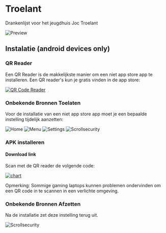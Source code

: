 # Troelant
Drankenlijst voor het jeugdhuis Joc Troelant

![Preview](preview.png)

## Instalatie (android devices only)

### QR Reader

Een QR Reader is de makkelijkste manier om een niet app store app te installeren. Een QR reader's kun je gratis vinden in de app store:

[ ![QR Code Reader](qr-code-reader.png) ](https://play.google.com/store/apps/details?id=me.scan.android.client&hl=nl)

### Onbekende Bronnen Toelaten

Voor de installatie van een niet app store app moet je een bepaalde instelling tijdelijk aanzetten:

![Home](instal-1.png)
![Menu](instal-2.png)
![Settings](instal-3.png)
![Scrollsecurity](instal-4.png)

### APK installeren

#### Download link
Scan met de QR reader de volgende code: 

[ ![chart](chart.png) ](https://build.phonegap.com/apps/1823694/share)

Opmerking: Sommige gaming laptops kunnen problemen ondervinden om een QR code in te scannen in een verlichte omgeving. 

### Onbekende Bronnen Afzetten

Na de installatie zet deze instelling terug uit.

![Scrollsecurity](instal-4.png)
